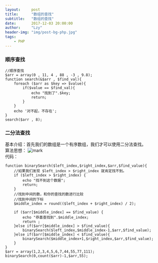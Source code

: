 ```yaml
---
layout:     post
title:      "数组的查找"
subtitle:   "数组的查找"
date:       2017-12-03 20:00:00
author:     "Lzy"
header-img: "img/post-bg-php.jpg"
tags:
    - PHP
---
```

### 顺序查找    

```
//顺序查找
$arr = array(0 , 11, 4 , 88 , -3 , 9.8);
function search(&$arr , $find_val){
	foreach ($arr as $key => $value){
		if($value == $find_val){
			echo "找到了".$key;
			return;
		}
	}
	echo '对不起，不存在';
}
search($arr , 8);
```

### 二分法查找  
基本介绍：首先我们的数组是一个有序数组，我们才可以使用二分法查找。  
算法思想：
![mark](http://oyy6ppgxt.bkt.clouddn.com/blog/171203/Fk5C3l0Fdc.png?imageslim)  
代码：  

```
function binarySearch($left_index,$right_index,$arr,$find_value){
	//如果我们发现 $left_index > $right_index 就肯定找不到。
	if ($left_index > $right_index) {
		echo "找不到这个数据";
		return;
	}
	//找到中间的数，和你的查找的数进行比较
	//找到中间的下标
	$middle_index = round(($left_index + $right_index) / 2);

	if ($arr[$middle_index] == $find_value) {
		echo "恭喜查找到".$middle_index;
		return ;
	}else if($arr[$middle_index] > $find_value){
		binarySearch($left_index,$middle_index-1,$arr,$find_value);
	}else if($arr[$middle_index] < $find_value){
		binarySearch($middle_index+1,$right_index,$arr,$find_value);
	}
}
$arr = array(1,2,3,4,5,6,7,44,55,77,111);
binarySearch(0,count($arr)-1,$arr,55);
```
